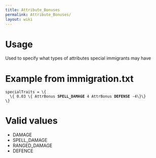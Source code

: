 ```yaml
---
title: Attribute_Bonuses
permalink: Attribute_Bonuses/
layout: wiki
---
```


Usage
=====

Used to specify what types of attributes special immigrants may have

Example from immigration.txt
============================

`specialTraits = \{`  
`  \{ 0.03 \{ AttrBonus `**`SPELL_DAMAGE`**` 4 AttrBonus `**`DEFENSE`**` -4\}\}`  
`\}`

Valid values
============

-   DAMAGE
-   SPELL\_DAMAGE
-   RANGED\_DAMAGE
-   DEFENCE

